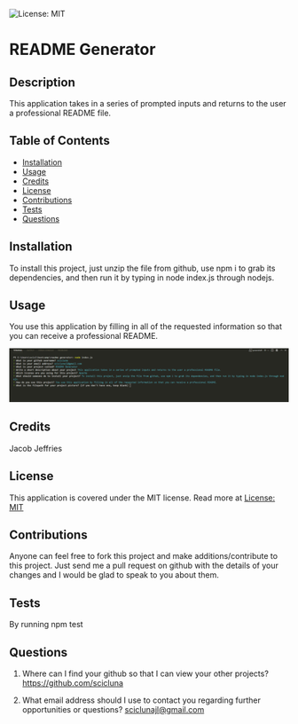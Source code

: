 ![License: MIT](https://img.shields.io/badge/License-MIT-yellow.svg)

# README Generator

## Description

This application takes in a series of prompted inputs and returns to the user a professional README file.

## Table of Contents

- [Installation](#installation)
- [Usage](#usage)
- [Credits](#credits)
- [License](#license)
- [Contributions](#contributions)
- [Tests](#tests)
- [Questions](#questions)

## Installation

To install this project, just unzip the file from github, use npm i to grab its dependencies, and then run it by typing in node index.js through nodejs.

## Usage

You use this application by filling in all of the requested information so that you can receive a professional README.

![](./example.png)

## Credits

Jacob Jeffries

## License

This application is covered under the MIT license. Read more at [License: MIT](https://opensource.org/licenses/MIT)

## Contributions

Anyone can feel free to fork this project and make additions/contribute to this project. Just send me a pull request on github with the details of your changes and I would be glad to speak to you about them.

## Tests

By running npm test

## Questions

1. Where can I find your github so that I can view your other projects? https://github.com/scicluna

2. What email address should I use to contact you regarding further opportunities or questions? sciclunajl@gmail.com
